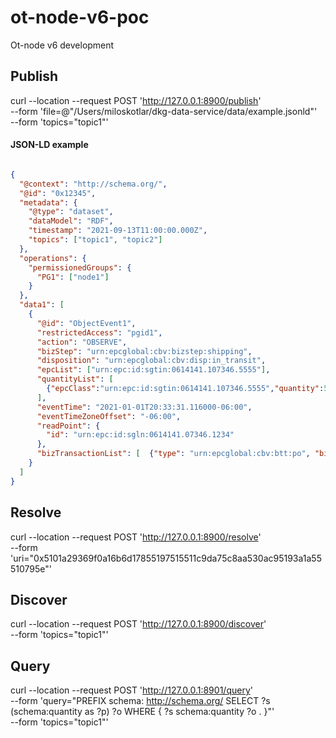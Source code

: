 # ot-node-v6-poc
Ot-node v6 development


## Publish

curl --location --request POST 'http://127.0.0.1:8900/publish' \
--form 'file=@"/Users/miloskotlar/dkg-data-service/data/example.jsonld"' \
--form 'topics="topic1"'


#### JSON-LD example

```json

{
  "@context": "http://schema.org/",
  "@id": "0x12345",
  "metadata": {
    "@type": "dataset",
    "dataModel": "RDF",
    "timestamp": "2021-09-13T11:00:00.000Z",
    "topics": ["topic1", "topic2"]
  },
  "operations": {
    "permissionedGroups": {
      "PG1": ["node1"]
    }
  },
  "data1": [
    {
      "@id": "ObjectEvent1",
      "restrictedAccess": "pgid1",
      "action": "OBSERVE",
      "bizStep": "urn:epcglobal:cbv:bizstep:shipping",
      "disposition": "urn:epcglobal:cbv:disp:in_transit",
      "epcList": ["urn:epc:id:sgtin:0614141.107346.5555"],
      "quantityList": [
        {"epcClass":"urn:epc:id:sgtin:0614141.107346.5555","quantity":50,"uom":"KGM"}
      ],
      "eventTime": "2021-01-01T20:33:31.116000-06:00",
      "eventTimeZoneOffset": "-06:00",
      "readPoint": {
        "id": "urn:epc:id:sgln:0614141.07346.1234"
      },
      "bizTransactionList": [  {"type": "urn:epcglobal:cbv:btt:po", "bizTransaction": "http://transaction.acme.com/po/12345678" }  ]
    }
  ]
}

```


## Resolve

curl --location --request POST 'http://127.0.0.1:8900/resolve' \
--form 'uri="0x5101a29369f0a16b6d17855197515511c9da75c8aa530ac95193a1a55510795e"'


## Discover

curl --location --request POST 'http://127.0.0.1:8900/discover' \
--form 'topics="topic1"'

## Query

curl --location --request POST 'http://127.0.0.1:8901/query' \
--form 'query="PREFIX schema: <http://schema.org/>
SELECT ?s (schema:quantity as ?p) ?o
WHERE {
    ?s  schema:quantity ?o .
}"' \
--form 'topics="topic1"'


